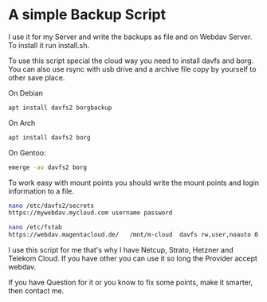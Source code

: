 # A simple Backup Script


I use it for my Server and write the backups as file and on Webdav Server. To install it run install.sh.

To use this script special the cloud way you need to install davfs and borg. You can also use rsync with usb drive and a archive file copy by yourself to other save place.

On Debian

```bash
apt install davfs2 borgbackup
```

On Arch

```bash
apt install davfs2 borg
```

On Gentoo:

```bash
emerge -av davfs2 borg
```

To work easy with mount points you should write the mount points and login information to a file.

```bash
nano /etc/davfs2/secrets
https://mywebdav.mycloud.com username password
```

```bash
nano /etc/fstab
https://webdav.magentacloud.de/   /mnt/m-cloud  davfs rw,user,noauto 0 0
```

I use this script for me that's why I have Netcup, Strato, Hetzner and Telekom Cloud. If you have other you can use it so long the Provider accept webdav.

If you have Question for it or you know to fix some points, make it smarter, then contact me.
